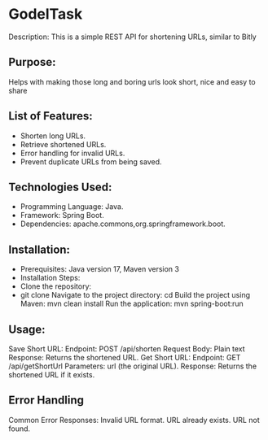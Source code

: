 # GodelTask
Description:
This is a simple REST API for shortening URLs, similar to Bitly

## Purpose:
Helps with making those long and boring urls look short, nice and easy to share

## List of Features:
- Shorten long URLs.
- Retrieve shortened URLs.
- Error handling for invalid URLs.
- Prevent duplicate URLs from being saved.

## Technologies Used:
- Programming Language: Java.
- Framework: Spring Boot.
- Dependencies: apache.commons,org.springframework.boot.

## Installation:
- Prerequisites: Java version 17, Maven version 3 
- Installation Steps:
- Clone the repository:
- git clone <repository-url>
Navigate to the project directory:
cd <project-directory>
Build the project using Maven:
mvn clean install
Run the application:
mvn spring-boot:run

## Usage:
Save Short URL:
Endpoint: POST /api/shorten
Request Body:
Plain text
Response: Returns the shortened URL.
Get Short URL:
Endpoint: GET /api/getShortUrl
Parameters: url (the original URL).
Response: Returns the shortened URL if it exists.

## Error Handling
Common Error Responses:
Invalid URL format.
URL already exists.
URL not found.

